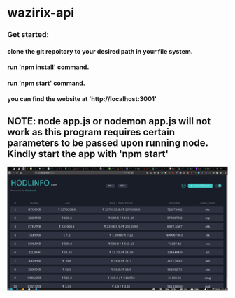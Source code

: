 # wazirix-api
### Get started:

#### clone the git repoitory to your desired path in your file system.
#### run 'npm install' command.
#### run 'npm start' command.
#### you can find the website at 'http://localhost:3001'

## NOTE: node app.js or nodemon app.js will not work as this program requires certain parameters to be passed upon running node. Kindly start the app with 'npm start' 

![Screenshot](homepage.png)
